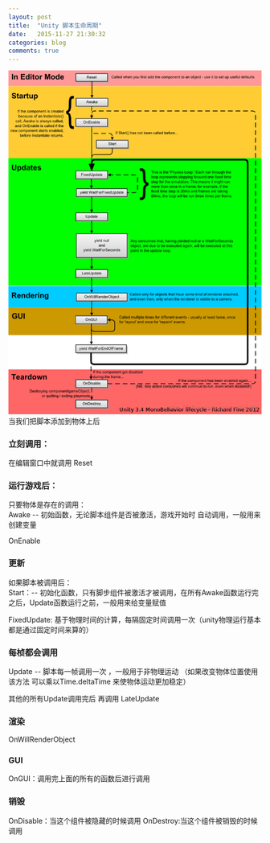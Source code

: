 ```yaml
---
layout: post
title:  "Unity 脚本生命周期"
date:   2015-11-27 21:30:32
categories: blog
comments: true
---
```

![1](/images/1.png)
当我们把脚本添加到物体上后
<h3>立刻调用：</h3>
在编辑窗口中就调用
Reset    

<h3>运行游戏后：</h3>

只要物体是存在的调用：<br>
Awake   --  初始函数，无论脚本组件是否被激活，游戏开始时 自动调用，一般用来创建变量 

OnEnable 

<h3>更新</h3>
如果脚本被调用后：<br>
Start：--  初始化函数，只有脚步组件被激活才被调用，在所有Awake函数运行完之后，Update函数运行之前，一般用来给变量赋值

FixedUpdate: 基于物理时间的计算，每隔固定时间调用一次（unity物理运行基本都是通过固定时间来算的）

<h3>每桢都会调用</h3>
Update  --  脚本每一帧调用一次 ，一般用于非物理运动
（如果改变物体位置使用该方法 可以乘以Time.deltaTime 来使物体运动更加稳定）

其他的所有Update调用完后 再调用
LateUpdate

<h3>渲染</h3>
OnWillRenderObject  

<h3>GUI</h3>
OnGUI：调用完上面的所有的函数后进行调用


<h3>销毁</h3>
OnDisable：当这个组件被隐藏的时候调用     
OnDestroy:当这个组件被销毁的时候调用


